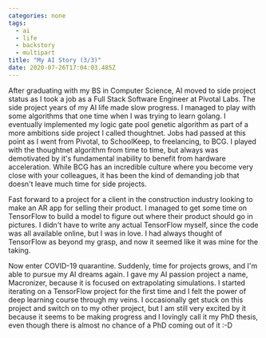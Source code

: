 ```yaml
---
categories: none
tags:
  - ai
  - life
  - backstory
  - multipart
title: "My AI Story (3/3)"
date: 2020-07-26T17:04:03.485Z
---
```


After graduating with my BS in Computer Science, AI moved to side project status as I took a job as a Full Stack Software Engineer at Pivotal Labs. The side project years of my AI life made slow progress. I managed to play with some algorithms that one time when I was trying to learn golang. I eventually implemented my logic gate pool genetic algorithm as part of a more ambitions side project I called thoughtnet. Jobs had passed at this point as I went from Pivotal, to SchoolKeep, to freelancing, to BCG. I played with the thoughtnet algorithm from time to time, but always was demotivated by it's fundamental inability to benefit from hardware acceleration. While BCG has an incredible culture where you become very close with your colleagues, it has been the kind of demanding job that doesn't leave much time for side projects.

Fast forward to a project for a client in the construction industry looking to make an AR app for selling their product. I managed to get some time on TensorFlow to build a model to figure out where their product should go in pictures. I didn't have to write any actual TensorFlow myself, since the code was all available online, but I was in love. I had always thought of TensorFlow as beyond my grasp, and now it seemed like it was mine for the taking.

Now enter COVID-19 quarantine. Suddenly, time for projects grows, and I'm able to pursue my AI dreams again. I gave my AI passion project a name, Macronizer, because it is focused on extrapolating simulations. I started iterating on a TensorFlow project for the first time and I felt the power of deep learning course through my veins. I occasionally get stuck on this project and switch on to my other project, but I am still very excited by it because it seems to be making progress and I lovingly call it my PhD thesis, even though there is almost no chance of a PhD coming out of it :-D